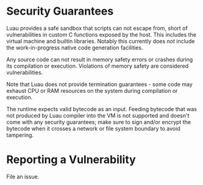 # Security Guarantees

Luau provides a safe sandbox that scripts can not escape from, short of vulnerabilities in custom C functions exposed by the host. This includes the virtual machine and builtin libraries. Notably this currently does *not* include the work-in-progress native code generation facilities.

Any source code can not result in memory safety errors or crashes during its compilation or execution. Violations of memory safety are considered vulnerabilities.

Note that Luau does not provide termination guarantees - some code may exhaust CPU or RAM resources on the system during compilation or execution.

The runtime expects valid bytecode as an input. Feeding bytecode that was not produced by Luau compiler into the VM is not supported and
doesn't come with any security guarantees; make sure to sign and/or encrypt the bytecode when it crosses a network or file system boundary to avoid tampering.

# Reporting a Vulnerability

File an issue.
